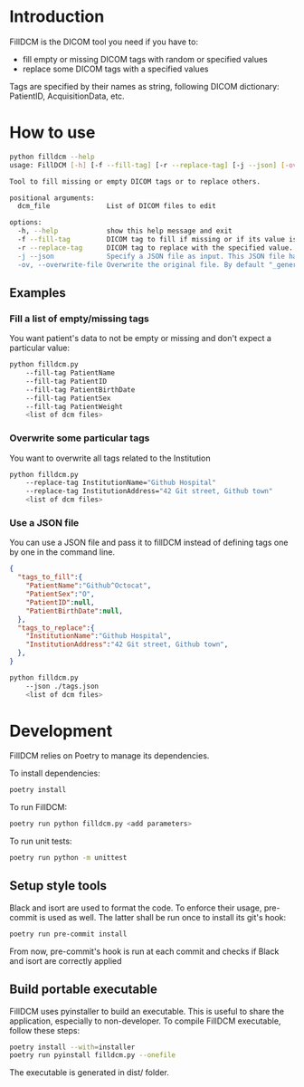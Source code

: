 # Introduction

FillDCM is the DICOM tool you need if you have to:
- fill empty or missing DICOM tags with random or specified values
- replace some DICOM tags with a specified values

Tags are specified by their names as string, following DICOM dictionary: PatientID, AcquisitionData, etc.

# How to use

```bash
python filldcm --help
usage: FillDCM [-h] [-f --fill-tag] [-r --replace-tag] [-j --json] [-ov] dcm_file [dcm_file ...]

Tool to fill missing or empty DICOM tags or to replace others.

positional arguments:
  dcm_file              List of DICOM files to edit

options:
  -h, --help            show this help message and exit
  -f --fill-tag         DICOM tag to fill if missing or if its value is empty or undefined. A value to fill can be specified. Tag specification: <Tag name as a string>[=<value>]
  -r --replace-tag      DICOM tag to replace with the specified value. If the tag doesn't exist, it is appended to the dataset. Tags specification: <Tag name as a string>=<value>
  -j --json             Specify a JSON file as input. This JSON file has a list of tags to fill or to replace. The expected structure for the JSON is: {"tags_to_fill":{}, "tags_to_replace":{}} with both attribute being dict of tags with value (or null)
  -ov, --overwrite-file Overwrite the original file. By default "_generated" is appended the the original filename and a new file is created.
```
## Examples

### Fill a list of empty/missing tags

You want patient's data to not be empty or missing and don't expect a particular value:
```bash
python filldcm.py 
    --fill-tag PatientName 
    --fill-tag PatientID 
    --fill-tag PatientBirthDate 
    --fill-tag PatientSex
    --fill-tag PatientWeight 
    <list of dcm files>
```

### Overwrite some particular tags

You want to overwrite all tags related to the Institution
```bash
python filldcm.py 
    --replace-tag InstitutionName="Github Hospital" 
    --replace-tag InstitutionAddress="42 Git street, Github town" 
    <list of dcm files>
```

### Use a JSON file

You can use a JSON file and pass it to fillDCM instead of defining tags one by one in the command line.
```json
{
  "tags_to_fill":{
    "PatientName":"Github^Octocat",
    "PatientSex":"O",
    "PatientID":null,
    "PatientBirthDate":null,
  },
  "tags_to_replace":{
    "InstitutionName":"Github Hospital",
    "InstitutionAddress":"42 Git street, Github town",
  },
}
```

```bash
python filldcm.py 
    --json ./tags.json 
    <list of dcm files>
```


# Development
FillDCM relies on Poetry to manage its dependencies.

To install dependencies:
```bash
poetry install
```

To run FillDCM:
```bash
poetry run python filldcm.py <add parameters>
```

To run unit tests:
```bash
poetry run python -m unittest
```

## Setup style tools
Black and isort are used to format the code. To enforce their usage, pre-commit is used as well. The latter shall be run once to install its git's hook:
```bash
poetry run pre-commit install
```
From now, pre-commit's hook is run at each commit and checks if Black and isort are correctly applied


## Build portable executable
FillDCM uses pyinstaller to build an executable. This is useful to share the application, especially to non-developer.
To compile FillDCM executable, follow these steps:
```bash
poetry install --with=installer
poetry run pyinstall filldcm.py --onefile
```
The executable is generated in dist/ folder.

